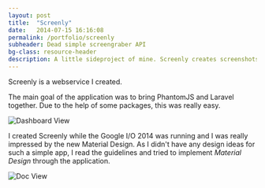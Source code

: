```yaml
---
layout: post
title:  "Screenly"
date:   2014-07-15 16:16:08
permalink: /portfolio/screenly
subheader: Dead simple screengraber API
bg-class: resource-header
description: A little sideproject of mine. Screenly creates screenshots from websites and delivers them through a nice and simple API.
---
```


Screenly is a webservice I created.

The main goal of the application was to bring PhantomJS and Laravel together. Due to the help of some packages, this was really easy.

![Dashboard View]()

I created Screenly while the Google I/O 2014 was running and I was really impressed by the new Material Design. As I didn't have any design ideas for such a simple app, I read the guidelines and tried to implement *Material Design* through the application.

![Doc View]()